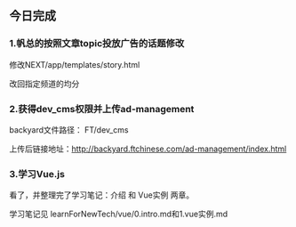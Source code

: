 ## 今日完成
### 1.帆总的按照文章topic投放广告的话题修改
修改NEXT/app/templates/story.html

改回指定频道的均分

### 2.获得dev_cms权限并上传ad-management
backyard文件路径： FT/dev_cms

上传后链接地址：<http://backyard.ftchinese.com/ad-management/index.html>

### 3.学习Vue.js
看了，并整理完了学习笔记：介绍 和 Vue实例 两章。

学习笔记见 learnForNewTech/vue/0.intro.md和1.vue实例.md